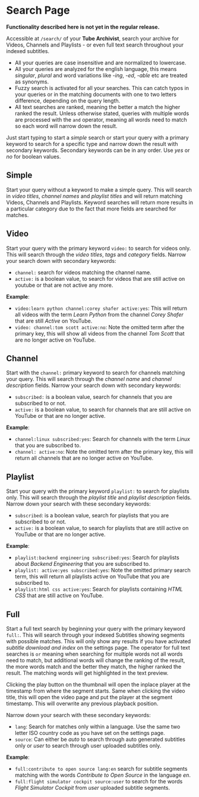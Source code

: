 # Search Page

**Functionality described here is not yet in the regular release.**

Accessible at `/search/` of your **Tube Archivist**, search your archive for Videos, Channels and Playlists - or even full text search throughout your indexed subtitles.

- All your queries are case insensitive and are normalized to lowercase.
- All your queries are analyzed for the english language, this means *singular*, *plural* and word variations like *-ing*, *-ed*, *-able* etc are treated as synonyms.
- Fuzzy search is activated for all your searches. This can catch typos in your queries or in the matching documents with one to two letters difference, depending on the query length.
- All text searches are ranked, meaning the better a match the higher ranked the result. Unless otherwise stated, queries with multiple words are processed with the `and` operator, meaning all words need to match so each word will narrow down the result.

Just start typing to start a *simple* search or start your query with a primary keyword to search for a specific type and narrow down the result with secondary keywords. Secondary keywords can be in any order. Use *yes* or *no* for boolean values.

## Simple
Start your query without a keyword to make a simple query. This will search in *video titles*, *channel names* and *playlist titles* and will return matching Videos, Channels and Playlists. Keyword searches will return more results in a particular category due to the fact that more fields are searched for matches.

## Video
Start your query with the primary keyword `video:` to search for videos only. This will search through the *video titles*, *tags* and *category* fields. Narrow your search down with secondary keywords:
- `channel:` search for videos matching the channel name.
- `active:` is a boolean value, to search for videos that are still active on youtube or that are not active any more.

**Example**:
- `video:learn python channel:corey shafer active:yes`: This will return all videos with the term *Learn Python* from the channel *Corey Shafer* that are still *Active* on YouTube.
- `video: channel:tom scott active:no`: Note the omitted term after the primary key, this will show all videos from the channel *Tom Scott* that are no longer active on YouTube.

## Channel
Start with the `channel:` primary keyword to search for channels matching your query. This will search through the *channel name* and *channel description* fields. Narrow your search down with secondary keywords:
- `subscribed:` is a boolean value, search for channels that you are subscribed to or not.
- `active:` is a boolean value, to search for channels that are still active on YouTube or that are no longer active.

**Example**:
- `channel:linux subscribed:yes`: Search for channels with the term *Linux* that you are subscribed to.
- `channel: active:no`: Note the omitted term after the primary key, this will return all channels that are no longer active on YouTube.

## Playlist
Start your query with the primary keyword `playlist:` to search for playlists only. This will search through the *playlist title* and *playlist description* fields. Narrow down your search with these secondary keywords:
- `subscribed`: is a boolean value, search for playlists that you are subscribed to or not.
- `active:` is a boolean value, to search for playlists that are still active on YouTube or that are no longer active.

**Example**:
- `playlist:backend engineering subscribed:yes`: Search for playlists about *Backend Engineering* that you are subscribed to.
- `playlist: active:yes subscribed:yes`: Note the omitted primary search term, this will return all playlists active on YouTube that you are subscribed to.
- `playlist:html css active:yes`: Search for playlists containing *HTML CSS* that are still active on YouTube.

## Full
Start a full text search by beginning your query with the primary keyword `full:`. This will search through your indexed Subtitles showing segments with possible matches. This will only show any results if you have activated *subtitle download and index* on the settings page. The operator for full text searches is `or` meaning when searching for multiple words not all words need to match, but additional words will change the ranking of the result, the more words match and the better they match, the higher ranked the result. The matching words will get highlighted in the text preview.

Clicking the play button on the thumbnail will open the inplace player at the timestamp from where the segment starts. Same when clicking the video title, this will open the video page and put the player at the segment timestamp. This will overwrite any previous playback position.

Narrow down your search with these secondary keywords:
- `lang`: Search for matches only within a language. Use the same two letter ISO country code as you have set on the settings page.
- `source`: Can either be *auto* to search through auto generated subtitles only or *user* to search through user uploaded subtitles only.

**Example**:
- `full:contribute to open source lang:en` search for subtitle segments matching with the words *Contribute to Open Source* in the language *en*.
- `full:flight simulator cockpit source:user` to search for the words *Flight Simulator Cockpit* from *user* uploaded subtitle segments.
